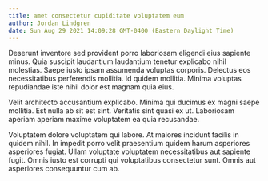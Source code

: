 ```yaml
---
title: amet consectetur cupiditate voluptatem eum
author: Jordan Lindgren
date: Sun Aug 29 2021 14:09:28 GMT-0400 (Eastern Daylight Time)
---
```

Deserunt inventore sed provident porro laboriosam eligendi eius sapiente minus. Quia suscipit laudantium laudantium tenetur explicabo nihil molestias. Saepe iusto ipsam assumenda voluptas corporis. Delectus eos necessitatibus perferendis mollitia. Id quidem mollitia. Minima voluptas repudiandae iste nihil dolor est magnam quia eius.

 Velit architecto accusantium explicabo. Minima qui ducimus ex magni saepe mollitia. Est nulla ab sit est sint. Veritatis sint quasi ex ut. Laboriosam aperiam aperiam maxime voluptatem ea quia recusandae.

 Voluptatem dolore voluptatem qui labore. At maiores incidunt facilis in quidem nihil. In impedit porro velit praesentium quidem harum asperiores asperiores fugiat. Ullam voluptate voluptatem necessitatibus aut sapiente fugit. Omnis iusto est corrupti qui voluptatibus consectetur sunt. Omnis aut asperiores consequuntur cum ab.
